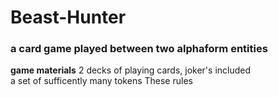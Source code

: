 # Beast-Hunter
### a card game played between two alphaform entities
__game materials__
	2 decks of playing cards, joker's included	
	a set of sufficently many tokens
	These rules

